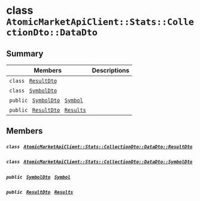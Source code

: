 # class `AtomicMarketApiClient::Stats::CollectionDto::DataDto` 

## Summary

 Members                                | Descriptions                                
----------------------------------------|---------------------------------------------
`class ` [`ResultDto`](.github/workflows/documentation/md/AtomicMarketApiClient--Stats--CollectionDto--DataDto--ResultDto.md#class_atomic_market_api_client_1_1_stats_1_1_collection_dto_1_1_data_dto_1_1_result_dto)        | 
`class ` [`SymbolDto`](.github/workflows/documentation/md/AtomicMarketApiClient--Stats--CollectionDto--DataDto--SymbolDto.md#class_atomic_market_api_client_1_1_stats_1_1_collection_dto_1_1_data_dto_1_1_symbol_dto)        | 
`public ` [`SymbolDto`](.github/workflows/documentation/md/AtomicMarketApiClient--Stats--CollectionDto--DataDto--SymbolDto.md#class_atomic_market_api_client_1_1_stats_1_1_collection_dto_1_1_data_dto_1_1_symbol_dto)` ` [`Symbol`](#class_atomic_market_api_client_1_1_stats_1_1_collection_dto_1_1_data_dto_1a10788cdb2d6d32f8a4b33f075a7e3925) | 
`public ` [`ResultDto`](.github/workflows/documentation/md/AtomicMarketApiClient--Stats--CollectionDto--DataDto--ResultDto.md#class_atomic_market_api_client_1_1_stats_1_1_collection_dto_1_1_data_dto_1_1_result_dto)` ` [`Results`](#class_atomic_market_api_client_1_1_stats_1_1_collection_dto_1_1_data_dto_1a2cb2ce89e83593568838e13e50246eb3) | 

## Members

##### `class ` [`AtomicMarketApiClient::Stats::CollectionDto::DataDto::ResultDto`](.github/workflows/documentation/md/AtomicMarketApiClient--Stats--CollectionDto--DataDto--ResultDto.md#class_atomic_market_api_client_1_1_stats_1_1_collection_dto_1_1_data_dto_1_1_result_dto) 

##### `class ` [`AtomicMarketApiClient::Stats::CollectionDto::DataDto::SymbolDto`](.github/workflows/documentation/md/AtomicMarketApiClient--Stats--CollectionDto--DataDto--SymbolDto.md#class_atomic_market_api_client_1_1_stats_1_1_collection_dto_1_1_data_dto_1_1_symbol_dto) 

##### `public ` [`SymbolDto`](.github/workflows/documentation/md/AtomicMarketApiClient--Stats--CollectionDto--DataDto--SymbolDto.md#class_atomic_market_api_client_1_1_stats_1_1_collection_dto_1_1_data_dto_1_1_symbol_dto)` ` [`Symbol`](#class_atomic_market_api_client_1_1_stats_1_1_collection_dto_1_1_data_dto_1a10788cdb2d6d32f8a4b33f075a7e3925) 

##### `public ` [`ResultDto`](.github/workflows/documentation/md/AtomicMarketApiClient--Stats--CollectionDto--DataDto--ResultDto.md#class_atomic_market_api_client_1_1_stats_1_1_collection_dto_1_1_data_dto_1_1_result_dto)` ` [`Results`](#class_atomic_market_api_client_1_1_stats_1_1_collection_dto_1_1_data_dto_1a2cb2ce89e83593568838e13e50246eb3) 

